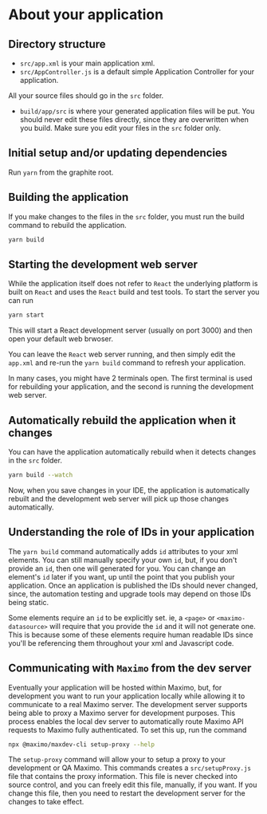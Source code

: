 # About your application

## Directory structure

- `src/app.xml` is your main application xml.
- `src/AppController.js` is a default simple Application Controller for your application.

All your source files should go in the `src` folder.

- `build/app/src` is where your generated application files will be put. You should never edit these files directly, since they are overwritten when you build. Make sure you edit your files in the `src` folder only.

## Initial setup and/or updating dependencies

Run `yarn` from the graphite root.

## Building the application

If you make changes to the files in the `src` folder, you must run the build command to rebuild the application.

```bash
yarn build
```

## Starting the development web server

While the application itself does not refer to `React` the underlying platform is built on `React` and uses the `React` build and test tools. To start the server you can run

```bash
yarn start
```

This will start a React development server (usually on port 3000) and then open your default web brwoser.

You can leave the `React` web server running, and then simply edit the `app.xml` and re-run the `yarn build` command to refresh your application.

In many cases, you might have 2 terminals open. The first terminal is used for rebuilding your application, and the second is running the development web server.

## Automatically rebuild the application when it changes

You can have the application automatically rebuild when it detects changes in the `src` folder.

```bash
yarn build --watch
```

Now, when you save changes in your IDE, the application is automatically rebuilt and the development web server will pick up those changes automatically.

## Understanding the role of IDs in your application

The `yarn build` command automatically adds `id` attributes to your xml elements. You can still manually specify your own `id`, but, if you don't provide an `id`, then one will generated for you. You can change an element's `id` later if you want, up until the point that you publish your application. Once an application is published the IDs should never changed, since, the automation testing and upgrade tools may depend on those IDs being static.

Some elements require an `id` to be explicitly set. ie, a `<page>` or `<maximo-datasource>` will require that you provide the `id` and it will not generate one. This is because some of these elements require human readable IDs since you'll be referencing them throughout your xml and Javascript code.

## Communicating with `Maximo` from the dev server

Eventually your application will be hosted within Maximo, but, for development you want to run your application locally while allowing it to communicate to a real Maximo server. The development server supports being able to proxy a Maximo server for development purposes. This process enables the local dev server to automatically route Maximo API requests to Maximo fully authenticated. To set this up, run the command

```bash
npx @maximo/maxdev-cli setup-proxy --help
```

The `setup-proxy` command will allow your to setup a proxy to your development or QA Maximo. This commands creates a `src/setupProxy.js` file that contains the proxy information. This file is never checked into source control, and you can freely edit this file, manually, if you want. If you change this file, then you need to restart the development server for the changes to take effect.
